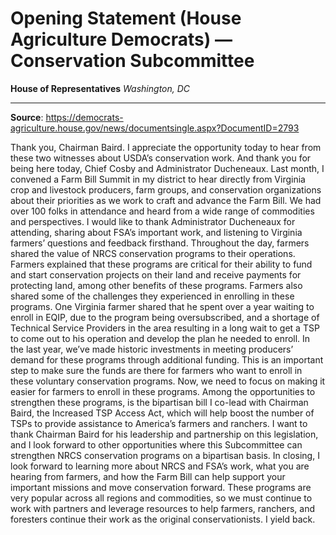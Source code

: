 # Opening Statement (House Agriculture Democrats) — Conservation Subcommittee

**House of Representatives**
*Washington, DC*

---

**Source**: https://democrats-agriculture.house.gov/news/documentsingle.aspx?DocumentID=2793

Thank you, Chairman Baird. I appreciate the opportunity today to hear from these two witnesses about USDA’s conservation work. And thank you for being here today, Chief Cosby and Administrator Ducheneaux.
Last month, I convened a Farm Bill Summit in my district to hear directly from Virginia crop and livestock producers, farm groups, and conservation organizations about their priorities as we work to craft and advance the Farm Bill. We had over 100 folks in attendance and heard from a wide range of commodities and perspectives. I would like to thank Administrator Ducheneaux for attending, sharing about FSA’s important work, and listening to Virginia farmers’ questions and feedback firsthand.
Throughout the day, farmers shared the value of NRCS conservation programs to their operations. Farmers explained that these programs are critical for their ability to fund and start conservation projects on their land and receive payments for protecting land, among other benefits of these programs. Farmers also shared some of the challenges they experienced in enrolling in these programs. One Virginia farmer shared that he spent over a year waiting to enroll in EQIP, due to the program being oversubscribed, and a shortage of Technical Service Providers in the area resulting in a long wait to get a TSP to come out to his operation and develop the plan he needed to enroll.
In the last year, we’ve made historic investments in meeting producers’ demand for these programs through additional funding. This is an important step to make sure the funds are there for farmers who want to enroll in these voluntary conservation programs. Now, we need to focus on making it easier for farmers to enroll in these programs.
Among the opportunities to strengthen these programs, is the bipartisan bill I co-lead with Chairman Baird, the Increased TSP Access Act, which will help boost the number of TSPs to provide assistance to America’s farmers and ranchers. I want to thank Chairman Baird for his leadership and partnership on this legislation, and I look forward to other opportunities where this Subcommittee can strengthen NRCS conservation programs on a bipartisan basis.
In closing, I look forward to learning more about NRCS and FSA’s work, what you are hearing from farmers, and how the Farm Bill can help support your important missions and move conservation forward. These programs are very popular across all regions and commodities, so we must continue to work with partners and leverage resources to help farmers, ranchers, and foresters continue their work as the original conservationists. I yield back.
